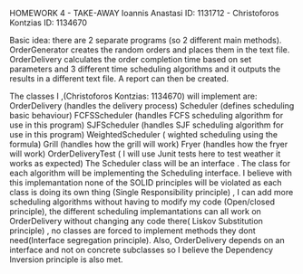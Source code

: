 HOMEWORK 4 - TAKE-AWAY
Ioannis Anastasi ID: 1131712 - Christoforos Kontzias ID: 1134670

Basic idea: there are 2 separate programs (so 2 different main methods). OrderGenerator creates the random orders and places them in the text file. 
OrderDelivery calculates the order completion time based on set parameters and 3 different time scheduling algorithms and it outputs the results in a different text file. A report can then be created.


The classes I ,(Christoforos Kontzias: 1134670) will implement are:
OrderDelivery (handles the delivery process)
Scheduler (defines scheduling basic behaviour)
FCFSScheduler (handles FCFS scheduling  algorithm for use in this program)
SJFScheduler  (handles SJF scheduling  algorithm for use in this program)
WeightedScheduler ( wighted scheduling using the formula)
Grill (handles how the grill will work)
Fryer (handles how the fryer will work)
OrderDeliveryTest ( I will use Junit tests here to test weather it works as expected)
The Scheduler class will be an interface . The class for each algorithm will be implementing the Scheduling interface.
I believe with this implemantation none of the SOLID principles will be violated as each class is doing its own thing (Single Responsibility principle) , I can add more scheduling algorithms without having to modify my code (Open/closed principle), the different scheduling implemantations can all work on OrderDelivery without changing any code there( Liskov Substitution principle) , no classes are forced to implement methods they dont need(Interface segregation principle). 
Also, OrderDelivery depends on an interface and not on concrete subclasses so I believe the Dependency Inversion principle is also met.
